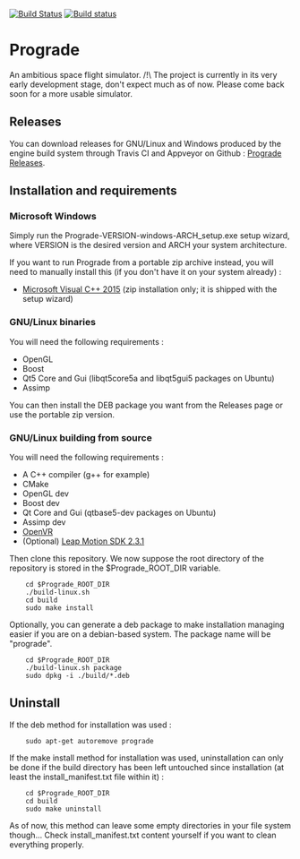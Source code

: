 [![Build Status](https://travis-ci.org/Dexter9313/Prograde-mirror.svg?branch=master)](https://travis-ci.org/Dexter9313/Prograde-mirror)
[![Build status](https://ci.appveyor.com/api/projects/status/j4j7vqkxwuibkde7/branch/master?svg=true)](https://ci.appveyor.com/project/Dexter9313/prograde-mirror/branch/master)

# Prograde

An ambitious space flight simulator.
/!\ The project is currently in its very early development stage, don't expect much as of now. Please come back soon for a more usable simulator.

## Releases

You can download releases for GNU/Linux and Windows produced by the engine build system through Travis CI and Appveyor on Github : [Prograde Releases](https://github.com/Dexter9313/Prograde-mirror/releases).

## Installation and requirements

### Microsoft Windows

Simply run the Prograde-VERSION-windows-ARCH_setup.exe setup wizard, where VERSION is the desired version and ARCH your system architecture.

If you want to run Prograde from a portable zip archive instead, you will need to manually install this (if you don't have it on your system already) :
* [Microsoft Visual C++ 2015](https://www.microsoft.com/en-US/download/details.aspx?id=48145) (zip installation only; it is shipped with the setup wizard)

### GNU/Linux binaries

You will need the following requirements :
* OpenGL
* Boost
* Qt5 Core and Gui (libqt5core5a and libqt5gui5 packages on Ubuntu)
* Assimp

You can then install the DEB package you want from the Releases page or use the portable zip version.

### GNU/Linux building from source

You will need the following requirements :
* A C++ compiler (g++ for example)
* CMake
* OpenGL dev
* Boost dev
* Qt Core and Gui (qtbase5-dev packages on Ubuntu)
* Assimp dev
* [OpenVR](https://github.com/ValveSoftware/openvr)
* (Optional) [Leap Motion SDK 2.3.1](https://developer.leapmotion.com/sdk/v2)


Then clone this repository. We now suppose the root directory of the repository is stored in the $Prograde_ROOT_DIR variable.

        cd $Prograde_ROOT_DIR
        ./build-linux.sh
        cd build
        sudo make install

Optionally, you can generate a deb package to make installation managing easier if you are on a debian-based system. The package name will be "prograde".

        cd $Prograde_ROOT_DIR
        ./build-linux.sh package
        sudo dpkg -i ./build/*.deb

## Uninstall

If the deb method for installation was used :

        sudo apt-get autoremove prograde

If the make install method for installation was used, uninstallation can only be done if the build directory has been left untouched since installation (at least the install_manifest.txt file within it) :

        cd $Prograde_ROOT_DIR
        cd build
        sudo make uninstall

As of now, this method can leave some empty directories in your file system though... Check install_manifest.txt content yourself if you want to clean everything properly.
